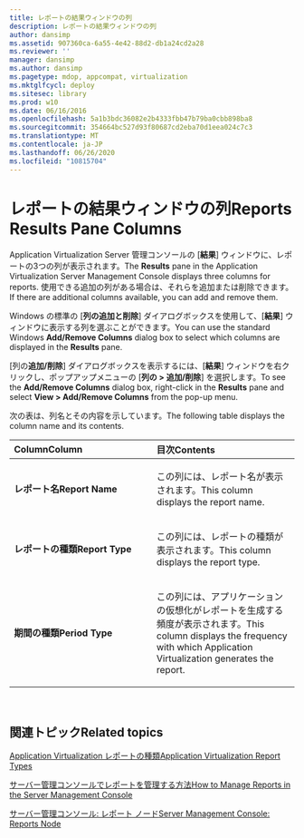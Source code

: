 ```yaml
---
title: レポートの結果ウィンドウの列
description: レポートの結果ウィンドウの列
author: dansimp
ms.assetid: 907360ca-6a55-4e42-88d2-db1a24cd2a28
ms.reviewer: ''
manager: dansimp
ms.author: dansimp
ms.pagetype: mdop, appcompat, virtualization
ms.mktglfcycl: deploy
ms.sitesec: library
ms.prod: w10
ms.date: 06/16/2016
ms.openlocfilehash: 5a1b3bdc36082e2b4333fbb47b79ba0cbb898ba8
ms.sourcegitcommit: 354664bc527d93f80687cd2eba70d1eea024c7c3
ms.translationtype: MT
ms.contentlocale: ja-JP
ms.lasthandoff: 06/26/2020
ms.locfileid: "10815704"
---
```

# <span data-ttu-id="ac8d0-103">レポートの結果ウィンドウの列</span><span class="sxs-lookup"><span data-stu-id="ac8d0-103">Reports Results Pane Columns</span></span>


<span data-ttu-id="ac8d0-104">Application Virtualization Server 管理コンソールの [**結果**] ウィンドウに、レポートの3つの列が表示されます。</span><span class="sxs-lookup"><span data-stu-id="ac8d0-104">The **Results** pane in the Application Virtualization Server Management Console displays three columns for reports.</span></span> <span data-ttu-id="ac8d0-105">使用できる追加の列がある場合は、それらを追加または削除できます。</span><span class="sxs-lookup"><span data-stu-id="ac8d0-105">If there are additional columns available, you can add and remove them.</span></span>

<span data-ttu-id="ac8d0-106">Windows の標準の [**列の追加と削除**] ダイアログボックスを使用して、[**結果**] ウィンドウに表示する列を選ぶことができます。</span><span class="sxs-lookup"><span data-stu-id="ac8d0-106">You can use the standard Windows **Add/Remove Columns** dialog box to select which columns are displayed in the **Results** pane.</span></span>

<span data-ttu-id="ac8d0-107">[列の**追加/削除**] ダイアログボックスを表示するには、[**結果**] ウィンドウを右クリックし、ポップアップメニューの [**列の &gt; 追加/削除**] を選択します。</span><span class="sxs-lookup"><span data-stu-id="ac8d0-107">To see the **Add/Remove Columns** dialog box, right-click in the **Results** pane and select **View &gt; Add/Remove Columns** from the pop-up menu.</span></span>

<span data-ttu-id="ac8d0-108">次の表は、列名とその内容を示しています。</span><span class="sxs-lookup"><span data-stu-id="ac8d0-108">The following table displays the column name and its contents.</span></span>

<table>
<colgroup>
<col width="50%" />
<col width="50%" />
</colgroup>
<thead>
<tr class="header">
<th align="left"><span data-ttu-id="ac8d0-109">Column</span><span class="sxs-lookup"><span data-stu-id="ac8d0-109">Column</span></span></th>
<th align="left"><span data-ttu-id="ac8d0-110">目次</span><span class="sxs-lookup"><span data-stu-id="ac8d0-110">Contents</span></span></th>
</tr>
</thead>
<tbody>
<tr class="odd">
<td align="left"><p><strong><span data-ttu-id="ac8d0-111">レポート名</span><span class="sxs-lookup"><span data-stu-id="ac8d0-111">Report Name</span></span></strong></p></td>
<td align="left"><p><span data-ttu-id="ac8d0-112">この列には、レポート名が表示されます。</span><span class="sxs-lookup"><span data-stu-id="ac8d0-112">This column displays the report name.</span></span></p></td>
</tr>
<tr class="even">
<td align="left"><p><strong><span data-ttu-id="ac8d0-113">レポートの種類</span><span class="sxs-lookup"><span data-stu-id="ac8d0-113">Report Type</span></span></strong></p></td>
<td align="left"><p><span data-ttu-id="ac8d0-114">この列には、レポートの種類が表示されます。</span><span class="sxs-lookup"><span data-stu-id="ac8d0-114">This column displays the report type.</span></span></p></td>
</tr>
<tr class="odd">
<td align="left"><p><strong><span data-ttu-id="ac8d0-115">期間の種類</span><span class="sxs-lookup"><span data-stu-id="ac8d0-115">Period Type</span></span></strong></p></td>
<td align="left"><p><span data-ttu-id="ac8d0-116">この列には、アプリケーションの仮想化がレポートを生成する頻度が表示されます。</span><span class="sxs-lookup"><span data-stu-id="ac8d0-116">This column displays the frequency with which Application Virtualization generates the report.</span></span></p></td>
</tr>
</tbody>
</table>

 

## <span data-ttu-id="ac8d0-117">関連トピック</span><span class="sxs-lookup"><span data-stu-id="ac8d0-117">Related topics</span></span>


[<span data-ttu-id="ac8d0-118">Application Virtualization レポートの種類</span><span class="sxs-lookup"><span data-stu-id="ac8d0-118">Application Virtualization Report Types</span></span>](application-virtualization-report-types.md)

[<span data-ttu-id="ac8d0-119">サーバー管理コンソールでレポートを管理する方法</span><span class="sxs-lookup"><span data-stu-id="ac8d0-119">How to Manage Reports in the Server Management Console</span></span>](how-to-manage-reports-in-the-server-management-console.md)

[<span data-ttu-id="ac8d0-120">サーバー管理コンソール: レポート ノード</span><span class="sxs-lookup"><span data-stu-id="ac8d0-120">Server Management Console: Reports Node</span></span>](server-management-console-reports-node.md)

 

 





